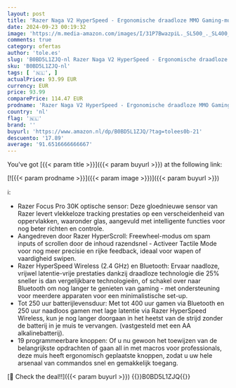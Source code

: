 ```yaml
---
layout: post
title: 'Razer Naga V2 HyperSpeed - Ergonomische draadloze MMO Gaming-muis  19 programmeerbare knoppen  draadloos 2 4 GHz  Bluetooth  tot 250 uur  Focus Pro 30K optische sensor  Zwart'
date: 2024-09-23 00:19:32
image: 'https://m.media-amazon.com/images/I/31P7BwazpiL._SL500_._SL400_.jpg'
comments: true
category: ofertas
author: 'tole.es'
slug: 'B0BD5L1ZJQ-nl Razer Naga V2 HyperSpeed - Ergonomische draadloze MMO...'
sku: 'B0BD5L1ZJQ-nl'
tags: [ '🇳🇱', ]
actualPrice: 93.99 EUR
currency: EUR
price: 93.99
comparePrice: 114.47 EUR
prodname: 'Razer Naga V2 HyperSpeed - Ergonomische draadloze MMO Gaming-muis  19 programmeerbare knoppen  draadloos 2 4 GHz  Bluetooth  tot 250 uur  Focus Pro 30K optische sensor  Zwart'
country: 'nl'
flag: '🇳🇱'
brand: ''
buyurl: 'https://www.amazon.nl/dp/B0BD5L1ZJQ/?tag=tolees0b-21'
descuento: '17.89'
average: '91.6516666666667'
---
```


You've got [{{< param title >}}]({{< param buyurl >}}) at the following link:

[![{{< param prodname >}}]({{< param image >}})]({{< param buyurl >}})

ℹ️:

- Razer Focus Pro 30K optische sensor: Deze gloednieuwe sensor van Razer levert vlekkeloze tracking prestaties op een verscheidenheid van oppervlakken, waaronder glas, aangevuld met intelligente functies voor nog beter richten en controle.
- Aangedreven door Razer HyperScroll: Freewheel-modus om spam inputs of scrollen door de inhoud razendsnel - Activeer Tactile Mode voor nog meer precisie en rijke feedback, ideaal voor wapen of vaardigheid swipen.
- Razer HyperSpeed Wireless (2.4 GHz) en Bluetooth: Ervaar naadloze, vrijwel latentie-vrije prestaties dankzij draadloze technologie die 25% sneller is dan vergelijkbare technologieën, of schakel over naar Bluetooth om nog langer te genieten van gaming - met ondersteuning voor meerdere apparaten voor een minimalistische set-up.
- Tot 250 uur batterijlevensduur: Met tot 400 uur gamen via Bluetooth en 250 uur naadloos gamen met lage latentie via Razer HyperSpeed Wireless, kun je nog langer doorgaan in het heetst van de strijd zonder de batterij in je muis te vervangen. (vastgesteld met een AA alkalinebatterij).
- 19 programmeerbare knoppen: Of u nu gewoon het toewijzen van de belangrijkste opdrachten of gaan all in met macros voor professionals, deze muis heeft ergonomisch geplaatste knoppen, zodat u uw hele arsenaal van commandos snel en gemakkelijk toegang.

[🛒 Check the deal!!]({{< param buyurl >}})
{{<world>}}B0BD5L1ZJQ{{</world>}}

